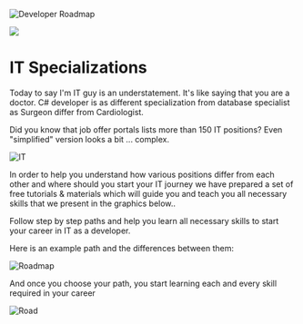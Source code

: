 
![Developer Roadmap](https://mdbootstrap.com/wp-content/uploads/2020/12/developerroad.png)

[![](https://img.shields.io/badge/%E2%9D%A4-YouTube%20Channel-0a0a0a.svg?style=flat&colorA=0a0a0a)](https://www.youtube.com/channel/UC5CF7mLQZhvx8O5GODZAhdA?sub_confirmation=1)

# IT Specializations

Today to say I'm IT guy is an understatement. It's like saying that you are a doctor. C# developer is as different specialization from database specialist as Surgeon differ from Cardiologist.

Did you know that job offer portals lists more than 150 IT positions? Even "simplified" version looks a bit ... complex.


![IT](https://mdbcdn.b-cdn.net/wp-content/themes/mdbootstrap4/content/en/education/developer-roadmap/gs/img/itspectblue.png)


In order to help you understand how various positions differ from each other and where should you start your IT journey we have prepared a set of free tutorials & materials which will guide you and teach you all necessary skills that we present in the graphics below..
  
Follow step by step paths and help you learn all necessary skills to start your career in IT as a developer.

Here is an example path and the differences between them:

![Roadmap](https://mdbcdn.b-cdn.net/wp-content/themes/mdbootstrap4/content/en/education/developer-roadmap/gs/img/web-developer2020.png)

And once you choose your path, you start learning each and every skill required in your career

![Road](https://mdbcdn.b-cdn.net/wp-content/themes/mdbootstrap4/content/en/education/developer-roadmap/gs/img/fd2020tblue.png)

     
